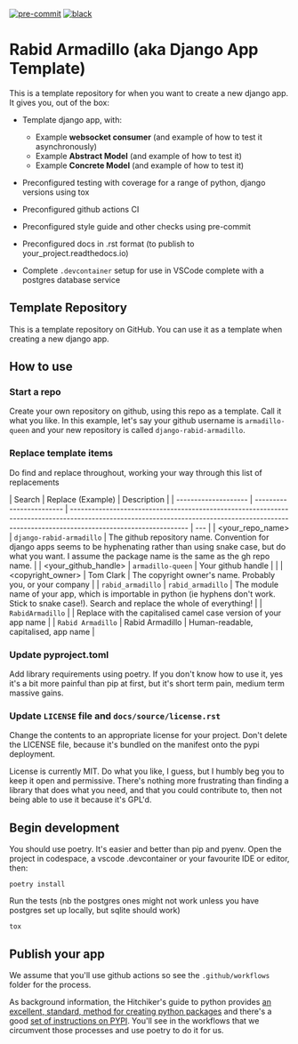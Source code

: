 <!--- The following badges don't work because they're templated... uncomment when filled out
[![PyPI version](https://badge.fury.io/py/{{library_name}}.svg)](https://badge.fury.io/py/{{library_name}})
[![codecov](https://codecov.io/gh/{{codecov_username}}/{{library_name}}/branch/master/graph/badge.svg)](https://codecov.io/gh/{{codecov_username}}/{{library_name}})
[![Documentation Status](https://readthedocs.org/projects/{{library_name}}/badge/?version=latest)](https://{{library_name}}.readthedocs.io/en/latest/?badge=latest)
--->

[![pre-commit](https://img.shields.io/badge/pre--commit-enabled-brightgreen?logo=pre-commit&logoColor=white)](https://github.com/pre-commit/pre-commit)
[![black](https://img.shields.io/badge/code%20style-black-000000.svg)](https://github.com/ambv/black)

# Rabid Armadillo (aka Django App Template)

This is a template repository for when you want to create a new django app. It gives you, out of the box:

- Template django app, with:

  - Example **websocket consumer** (and example of how to test it asynchronously)
  - Example **Abstract Model** (and example of how to test it)
  - Example **Concrete Model** (and example of how to test it)

- Preconfigured testing with coverage for a range of python, django versions using tox

- Preconfigured github actions CI

- Preconfigured style guide and other checks using pre-commit

- Preconfigured docs in .rst format (to publish to your_project.readthedocs.io)

- Complete `.devcontainer` setup for use in VSCode complete with a postgres database service

## Template Repository

This is a template repository on GitHub. You can use it as a template when creating a new django app.

## How to use

### Start a repo

Create your own repository on github, using this repo as a template. Call it what you like.
In this example, let's say your github username is `armadillo-queen` and your new repository is called `django-rabid-armadillo`.

### Replace template items

Do find and replace throughout, working your way through this list of replacements

| Search               | Replace (Example)        | Description                                                                                                                                                                                   |
| -------------------- | ------------------------ | --------------------------------------------------------------------------------------------------------------------------------------------------------------------------------------------- | --- |
| <your_repo_name>     | `django-rabid-armadillo` | The github repository name. Convention for django apps seems to be hyphenating rather than using snake case, but do what you want. I assume the package name is the same as the gh repo name. |
| <your_github_handle> | `armadillo-queen`        | Your github handle                                                                                                                                                                            |     |
| <copyright_owner>    | Tom Clark                | The copyright owner's name. Probably you, or your company                                                                                                                                     |
| `rabid_armadillo`    | `rabid_armadillo`        | The module name of your app, which is importable in python (ie hyphens don't work. Stick to snake case!). Search and replace the whole of everything!                                         |
| `RabidArmadillo`     |                          | Replace with the capitalised camel case version of your app name                                                                                                                              |
| `Rabid Armadillo`    | Rabid Armadillo          | Human-readable, capitalised, app name                                                                                                                                                         |

### Update pyproject.toml

Add library requirements using poetry. If you don't know how to use it, yes it's a bit more painful than pip at first, but it's short term pain, medium term massive gains.

### Update `LICENSE` file and `docs/source/license.rst`

Change the contents to an appropriate license for your project. Don't delete the LICENSE file, because it's bundled on the manifest onto the pypi deployment.

License is currently MIT. Do what you like, I guess, but I humbly beg you to keep it open and permissive. There's
nothing more frustrating than finding a library that does what you need, and that you could contribute to, then not
being able to use it because it's GPL'd.

## Begin development

You should use poetry. It's easier and better than pip and pyenv. Open the project in codespace, a vscode .devcontainer or your favourite IDE or editor, then:

```
poetry install
```

Run the tests (nb the postgres ones might not work unless you have postgres set up locally, but sqlite should work)

```
tox
```

## Publish your app

We assume that you'll use github actions so see the `.github/workflows` folder for the process.

As background information, the Hitchiker's guide to python provides [an excellent, standard, method for creating python packages](http://docs.python-guide.org/en/latest/writing/structure/) and there's a good [set of instructions on PYPI](https://packaging.python.org/tutorials/distributing-packages/#uploading-your-project-to-pypi). You'll see in the workflows that we circumvent those processes and use poetry to do it for us.
